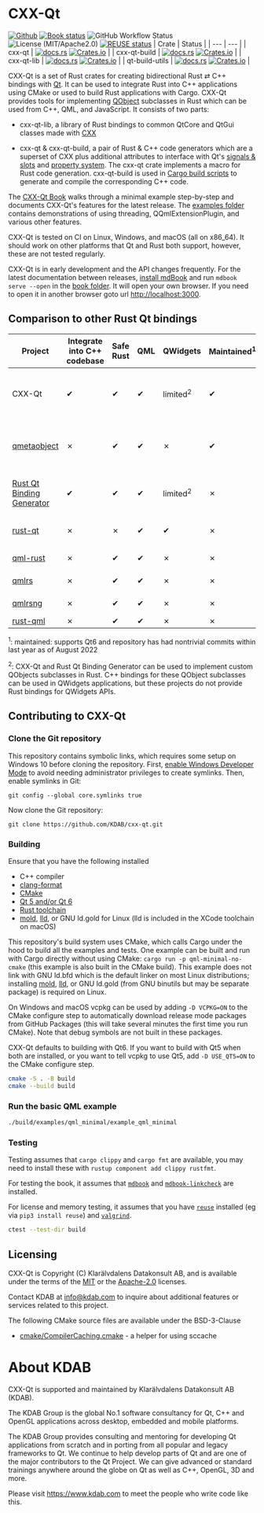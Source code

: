<!--
SPDX-FileCopyrightText: 2021-2022 Klarälvdalens Datakonsult AB, a KDAB Group company <info@kdab.com>
SPDX-FileContributor: Andrew Hayzen <andrew.hayzen@kdab.com>
SPDX-FileContributor: Gerhard de Clercq <gerhard.declercq@kdab.com>
SPDX-FileContributor: Leon Matthes <leon.matthes@kdab.com>

SPDX-License-Identifier: MIT OR Apache-2.0
-->

# CXX-Qt

[![Github](https://img.shields.io/badge/github-kdab%2Fcxx--qt-informational?logo=github)](https://github.com/kdab/cxx-qt)
[![Book status](https://img.shields.io/github/actions/workflow/status/kdab/cxx-qt/book.yml?label=book&logo=mdbook)](https://kdab.github.io/cxx-qt/book)
![GitHub Workflow Status](https://img.shields.io/github/actions/workflow/status/kdab/cxx-qt/github-cxx-qt-tests.yml)
![License (MIT/Apache2.0)](https://img.shields.io/crates/l/cxx-qt)
[![REUSE status](https://api.reuse.software/badge/github.com/KDAB/cxx-qt)](https://api.reuse.software/info/github.com/KDAB/cxx-qt)
| Crate | Status |
| --- | --- |
| cxx-qt | [![docs.rs](https://img.shields.io/docsrs/cxx-qt?logo=docsdotrs)](https://docs.rs/cxx-qt) [![Crates.io](https://img.shields.io/crates/v/cxx-qt)](https://crates.io/crates/cxx-qt) |
| cxx-qt-build | [![docs.rs](https://img.shields.io/docsrs/cxx-qt-build?logo=docsdotrs)](https://docs.rs/cxx-qt-build) [![Crates.io](https://img.shields.io/crates/v/cxx-qt-build)](https://crates.io/crates/cxx-qt-build) |
| cxx-qt-lib | [![docs.rs](https://img.shields.io/docsrs/cxx-qt-lib?logo=docsdotrs)](https://docs.rs/cxx-qt-lib) [![Crates.io](https://img.shields.io/crates/v/cxx-qt-lib)](https://crates.io/crates/cxx-qt-lib) |
| qt-build-utils | [![docs.rs](https://img.shields.io/docsrs/qt-build-utils?logo=docsdotrs)](https://docs.rs/qt-build-utils) [![Crates.io](https://img.shields.io/crates/v/qt-build-utils)](https://crates.io/crates/qt-build-utils) |

CXX-Qt is a set of Rust crates for creating bidirectional Rust ⇄ C++ bindings with [Qt](https://www.qt.io/).
It can be used to integrate Rust into C++ applications using CMake or used to build Rust applications with Cargo.
CXX-Qt provides tools for implementing [QObject](https://doc.qt.io/qt-6/object.html) subclasses in Rust which can
be used from C++, QML, and JavaScript. It consists of two parts:

  * cxx-qt-lib, a library of Rust bindings to common QtCore and QtGui classes made with [CXX](https://cxx.rs/)

  * cxx-qt & cxx-qt-build, a pair of Rust & C++ code generators which are a superset of CXX plus additional attributes
    to interface with Qt's [signals & slots](https://doc.qt.io/qt-6/signalsandslots.html) and [property system](https://doc.qt.io/qt-6/properties.html).
    The cxx-qt crate implements a macro for Rust code generation. cxx-qt-build is used in [Cargo build scripts](https://doc.rust-lang.org/cargo/reference/build-scripts.html)
    to generate and compile the corresponding C++ code.

The [CXX-Qt Book](https://kdab.github.io/cxx-qt/book/getting-started/index.html) walks through a minimal example
step-by-step and documents CXX-Qt's features for the latest release. The [examples folder](./examples) contains
demonstrations of using threading, QQmlExtensionPlugin, and various other features.

CXX-Qt is tested on CI on Linux, Windows, and macOS (all on x86_64). It should work on other platforms that Qt and
Rust both support, however, these are not tested regularly.

CXX-Qt is in early development and the API changes frequently. For the latest documentation between releases, [install mdBook](https://rust-lang.github.io/mdBook/guide/installation.html)
and run `mdbook serve --open` in the [book folder](./book). It will open your own browser.
If you need to open it in another browser goto url [http://localhost:3000](http://localhost:3000).

## Comparison to other Rust Qt bindings

| Project | Integrate into C++ codebase  | Safe Rust | QML | QWidgets | Maintained<sup>1</sup> | Binding mechanism |
|-------- | ---------------------------- | --------- | --- | -------- | ---------------------- | ----------------- |
| CXX-Qt  |  ✔                           | ✔         | ✔ | limited<sup>2</sup> | ✔       | [cxx](https://cxx.rs) plus additional code generation to implement QObject subclasses in Rust and bind them to C++ |
| [qmetaobject](https://github.com/woboq/qmetaobject-rs/) | ✗ | ✔ | ✔ | ✗ | ✔ | [cpp](https://github.com/mystor/rust-cpp) macro to write C++ inline in Rust, plus Rust macros to create QObject subclasses from Rust structs |
| [Rust Qt Binding Generator](https://invent.kde.org/sdk/rust-qt-binding-generator) | ✔ | ✔ | ✔ | limited<sup>2</sup> | ✗ | generates Rust traits and C++ bindings from JSON description of QObject subclass |
| [rust-qt](https://rust-qt.github.io/) | ✗ | ✗ | ✔ | ✔ | ✗ | [ritual](https://rust-qt.github.io/ritual/) to generate unsafe Rust bindings from C++ headers |
| [qml-rust](https://github.com/White-Oak/qml-rust) | ✗ | ✔ | ✔ | ✗ | ✗ | [DOtherSide](https://github.com/filcuc/DOtherSide) C wrapper for QML C++ classes |
| [qmlrs](https://github.com/flanfly/qmlrs) | ✗ | ✔ | ✔ | ✗ | ✗ | own C++ library to bind QQmlApplicationEngine |
| [qmlrsng](https://github.com/nbigaouette/qmlrsng) | ✗ | ✔ | ✔ | ✗ | ✗ | [libqmlbind](https://github.com/seanchas116/libqmlbind) with [bindgen](https://rust-lang.github.io/rust-bindgen/) |
| [rust-qml](https://github.com/florianjacob/rust-qml) | ✗ | ✔ | ✔ | ✗ | ✗ | [libqmlbind](https://github.com/seanchas116/libqmlbind) |

<sup>1</sup>: maintained: supports Qt6 and repository has had nontrivial commits within last year as of August 2022

<sup>2</sup>: CXX-Qt and Rust Qt Binding Generator can be used to implement custom QObjects subclasses in Rust. C++
bindings for these QObject subclasses can be used in QWidgets applications, but these projects do not provide Rust
bindings for QWidgets APIs.

## Contributing to CXX-Qt

### Clone the Git repository

This repository contains symbolic links, which requires some setup on Windows 10 before cloning the repository.
First, [enable Windows Developer Mode](https://learn.microsoft.com/en-us/gaming/game-bar/guide/developer-mode)
to avoid needing administrator privileges to create symlinks. Then, enable symlinks in Git:

```shell
git config --global core.symlinks true
```

Now clone the Git repository:

```shell
git clone https://github.com/KDAB/cxx-qt.git
```

### Building

Ensure that you have the following installed

  * C++ compiler
  * [clang-format](https://clang.llvm.org/docs/ClangFormat.html)
  * [CMake](https://cmake.org/)
  * [Qt 5 and/or Qt 6](https://www.qt.io/)
  * [Rust toolchain](https://www.rust-lang.org/)
  * [mold](https://github.com/rui314/mold), [lld](https://lld.llvm.org/), or GNU ld.gold for Linux (lld is included in the XCode toolchain on macOS)

This repository's build system uses CMake, which calls Cargo under the hood to build all the
examples and tests. One example can be built and run with Cargo directly without using CMake:
`cargo run -p qml-minimal-no-cmake` (this example is also built in the CMake build). This
example does not link with GNU ld.bfd which is the default linker on most Linux distributions;
installing [mold](https://github.com/rui314/mold), [lld](https://lld.llvm.org/), or GNU ld.gold
(from GNU binutils but may be separate package) is required on Linux.

On Windows and macOS vcpkg can be used by adding `-D VCPKG=ON` to the CMake configure step to
automatically download release mode packages from GitHub Packages (this will take several minutes the first time you run CMake).
Note that debug symbols are not built in these packages.

CXX-Qt defaults to building with Qt6. If you want to build with Qt5 when both are installed,
or you want to tell vcpkg to use Qt5, add `-D USE_QT5=ON` to the CMake configure step.

```bash
cmake -S . -B build
cmake --build build
```

### Run the basic QML example

```bash
./build/examples/qml_minimal/example_qml_minimal
```

### Testing
Testing assumes that `cargo clippy` and `cargo fmt` are available, you may need to install these with `rustup component add clippy rustfmt`.

For testing the book, it assumes that [`mdbook`](https://rust-lang.github.io/mdBook/guide/installation.html) and [`mdbook-linkcheck`](https://github.com/Michael-F-Bryan/mdbook-linkcheck) are installed.

For license and memory testing, it assumes that you have [`reuse`](https://reuse.software/) installed (eg via `pip3 install reuse`) and [`valgrind`](https://valgrind.org/).

```bash
ctest --test-dir build
```

## Licensing

CXX-Qt is Copyright (C) Klarälvdalens Datakonsult AB, and is available under
the terms of the [MIT](https://github.com/KDAB/cxx-qt/blob/main/LICENSES/MIT.txt)
or the [Apache-2.0](https://github.com/KDAB/cxx-qt/blob/main/LICENSES/Apache-2.0.txt)
licenses.

Contact KDAB at <info@kdab.com> to inquire about additional features or
services related to this project.

The following CMake source files are available under the BSD-3-Clause

* [cmake/CompilerCaching.cmake](./cmake/CompilerCaching.cmake) - a helper for using sccache

# About KDAB

CXX-Qt is supported and maintained by Klarälvdalens Datakonsult AB (KDAB).

The KDAB Group is the global No.1 software consultancy for Qt, C++ and
OpenGL applications across desktop, embedded and mobile platforms.

The KDAB Group provides consulting and mentoring for developing Qt applications
from scratch and in porting from all popular and legacy frameworks to Qt.
We continue to help develop parts of Qt and are one of the major contributors
to the Qt Project. We can give advanced or standard trainings anywhere
around the globe on Qt as well as C++, OpenGL, 3D and more.

Please visit https://www.kdab.com to meet the people who write code like this.
